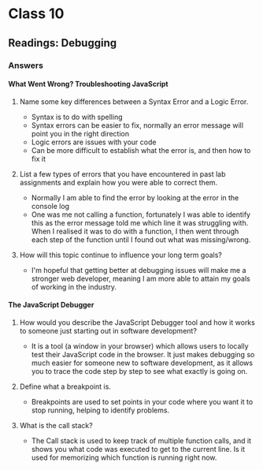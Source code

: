 # Class 10

## Readings: Debugging

### Answers

#### What Went Wrong? Troubleshooting JavaScript

1. Name some key differences between a Syntax Error and a Logic Error.

   - Syntax is to do with spelling
   - Syntax errors can be easier to fix, normally an error message will point you in the right direction
   - Logic errors are issues with your code
   - Can be more difficult to establish what the error is, and then how to fix it
  
2. List a few types of errors that you have encountered in past lab assignments and explain how you were able to correct them.

   - Normally I am able to find the error by looking at the error in the console log
   - One was me not calling a function, fortunately I was able to identify this as the error message told me which line it was struggling with. When I realised it was to do with a function, I then went through each step of the function until I found out what was missing/wrong.
  
3. How will this topic continue to influence your long term goals?

   - I'm hopeful that getting better at debugging issues will make me a stronger web developer, meaning I am more able to attain my goals of working in the industry.
  
#### The JavaScript Debugger

1. How would you describe the JavaScript Debugger tool and how it works to someone just starting out in software development?

   - It is a tool (a window in your browser) which allows users to locally test their JavaScript code in the browser. It just makes debugging so much easier for someone new to software development, as it allows you to trace the code step by step to see what exactly is going on.
  
2. Define what a breakpoint is.

   - Breakpoints are used to set points in your code where you want it to stop running, helping to identify problems.
  
3. What is the call stack?

   - The Call stack is used to keep track of multiple function calls, and it shows you what code was executed to get to the current line. Is it used for memorizing which function is running right now.
